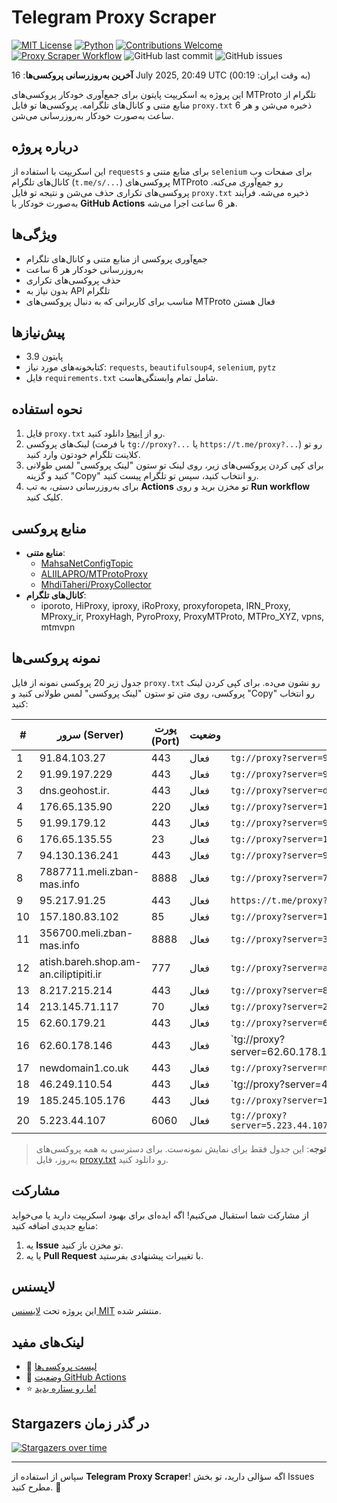 # Telegram Proxy Scraper

[![MIT License](https://img.shields.io/badge/license-MIT-blue.svg)](https://opensource.org/licenses/MIT)
[![Python](https://img.shields.io/badge/python-3.9-blue)](https://www.python.org/downloads/)
[![Contributions Welcome](https://img.shields.io/badge/contributions-welcome-brightgreen.svg?style=flat)](https://github.com/Argh94/telegram-proxy-scraper/issues)
[![Proxy Scraper Workflow](https://github.com/Poriya58p/telegram-proxy-scraper/actions/workflows/scraper.yml/badge.svg)](https://github.com/Argh94/telegram-proxy-scraper/actions/workflows/scraper.yml)
![GitHub last commit](https://img.shields.io/github/last-commit/Argh94/telegram-proxy-scraper)
![GitHub issues](https://img.shields.io/github/issues/Argh94/telegram-proxy-scraper)

**آخرین به‌روزرسانی پروکسی‌ها**: 16 July 2025, 20:49 UTC (به وقت ایران: 00:19)

این پروژه یه اسکریپت پایتون برای جمع‌آوری خودکار پروکسی‌های MTProto تلگرام از منابع متنی و کانال‌های تلگرامه. پروکسی‌ها تو فایل `proxy.txt` ذخیره می‌شن و هر 6 ساعت به‌صورت خودکار به‌روزرسانی می‌شن.

## درباره پروژه

این اسکریپت با استفاده از `requests` برای منابع متنی و `selenium` برای صفحات وب کانال‌های تلگرام (`t.me/s/...`) پروکسی‌های MTProto رو جمع‌آوری می‌کنه. پروکسی‌های تکراری حذف می‌شن و نتیجه تو فایل `proxy.txt` ذخیره می‌شه. فرآیند به‌صورت خودکار با **GitHub Actions** هر 6 ساعت اجرا می‌شه.

## ویژگی‌ها
- جمع‌آوری پروکسی از منابع متنی و کانال‌های تلگرام
- به‌روزرسانی خودکار هر 6 ساعت
- حذف پروکسی‌های تکراری
- بدون نیاز به API تلگرام
- مناسب برای کاربرانی که به دنبال پروکسی‌های MTProto فعال هستن

## پیش‌نیازها
- پایتون 3.9
- کتابخونه‌های مورد نیاز: `requests`, `beautifulsoup4`, `selenium`, `pytz`
- فایل `requirements.txt` شامل تمام وابستگی‌هاست.

## نحوه استفاده
1. فایل `proxy.txt` رو از [اینجا](proxy.txt) دانلود کنید.
2. لینک‌های پروکسی (با فرمت `tg://proxy?...` یا `https://t.me/proxy?...`) رو تو کلاینت تلگرام خودتون وارد کنید.
3. برای کپی کردن پروکسی‌های زیر، روی لینک تو ستون "لینک پروکسی" لمس طولانی کنید و گزینه "Copy" رو انتخاب کنید، سپس تو تلگرام پیست کنید.
4. برای به‌روزرسانی دستی، به تب **Actions** تو مخزن برید و روی **Run workflow** کلیک کنید.

## منابع پروکسی
- **منابع متنی**:
  - [MahsaNetConfigTopic](https://raw.githubusercontent.com/MahsaNetConfigTopic/proxy/main/proxies.txt)
  - [ALIILAPRO/MTProtoProxy](https://raw.githubusercontent.com/ALIILAPRO/MTProtoProxy/main/proxy-list.txt)
  - [MhdiTaheri/ProxyCollector](https://raw.githubusercontent.com/MhdiTaheri/ProxyCollector/main/proxy.txt)
- **کانال‌های تلگرام**:
  - iporoto, HiProxy, iproxy, iRoProxy, proxyforopeta, IRN_Proxy, MProxy_ir, ProxyHagh, PyroProxy, ProxyMTProto, MTPro_XYZ, vpns, mtmvpn

## نمونه پروکسی‌ها
جدول زیر 20 پروکسی نمونه از فایل `proxy.txt` رو نشون می‌ده. برای کپی کردن لینک پروکسی، روی متن تو ستون "لینک پروکسی" لمس طولانی کنید و "Copy" رو انتخاب کنید:

| #  | سرور (Server)       | پورت (Port) | وضعیت     | لینک پروکسی                     |
|----|---------------------|-------------|-----------|---------------------------------|
| 1 | 91.84.103.27 | 443 | فعال | `tg://proxy?server=91.84.103.27&port=443&secret=7gAA8A8Pd1VV____9QBuLmktLS8tLS8tLS8tLQ==` |
| 2 | 91.99.197.229 | 443 | فعال | `tg://proxy?server=91.99.197.229&port=443&secret=7gAA8A8Pd1VV____9QBuLmltZWRpYS5zdGVhbXBvd2VyZWQuY29t` |
| 3 | dns.geohost.ir. | 443 | فعال | `tg://proxy?server=dns.geohost.ir.&port=443&secret=7nlnZpKACGMvBKgv9kq9q-5hcGkua2FyZW5ob3N0Lmly` |
| 4 | 176.65.135.90 | 220 | فعال | `tg://proxy?server=176.65.135.90&port=220&secret=ee0000f00f0f775555fffffff5006e2e696D656469612E737465616D706F77657265642E636F6D` |
| 5 | 91.99.179.12 | 443 | فعال | `tg://proxy?server=91.99.179.12&port=443&secret=ee151151151151151151151151151151156D656469612E737465616D706F77657265642E636F6D` |
| 6 | 176.65.135.55 | 23 | فعال | `tg://proxy?server=176.65.135.55&port=23&secret=eeNEgYdJvXrFGRMCIMJdCQ` |
| 7 | 94.130.136.241 | 443 | فعال | `tg://proxy?server=94.130.136.241&port=443&secret=104462821249bd7ac519130220c25d09` |
| 8 | 7887711.meli.zban-mas.info | 8888 | فعال | `tg://proxy?server=7887711.meli.zban-mas.info&port=8888&secret=7gAA8A8Pd1VV____9QBuLmltZWRpYS5zdGVhbXBvd2VyZWQuY29t` |
| 9 | 95.217.91.25 | 443 | فعال | `https://t.me/proxy?server=95.217.91.25&port=443&secret=7gAA8A8Pd1VV____9QBuLmltZWRpYS5zdGVhbXBvd2VyZWQuY29t` |
| 10 | 157.180.83.102 | 85 | فعال | `tg://proxy?server=157.180.83.102&port=85&secret=eeRighJJvXrFGRMCIMJdCQ` |
| 11 | 356700.meli.zban-mas.info | 8888 | فعال | `tg://proxy?server=356700.meli.zban-mas.info&port=8888&secret=7gAA8A8Pd1VV____9QBuLmltZWRpYS5zdGVhbXBvd2VyZWQuY29t` |
| 12 | atish.bareh.shop.am-an.ciliptipiti.ir | 777 | فعال | `tg://proxy?server=atish.bareh.shop.am-an.ciliptipiti.ir&port=777&secret=7gD_AA_wD_9VVf____VtZWRtZWRpYS5zdGVhbXBvd2VyZWQuY29t` |
| 13 | 8.217.215.214 | 443 | فعال | `tg://proxy?server=8.217.215.214&port=443&secret=ee2983fcb1a0fe12dd37451da609d13543617a7572652e6d6963726f736f66742e636f6d` |
| 14 | 213.145.71.117 | 70 | فعال | `tg://proxy?server=213.145.71.117&port=70&secret=7gffffffff_f_Adkb3dubG9hZC53aW5kb3dzdXBkYXRlLmNvbQ` |
| 15 | 62.60.179.21 | 443 | فعال | `tg://proxy?server=62.60.179.21&port=443&secret=eedddddddddddddddddddddddddddddddd6170617261742e636f6d` |
| 16 | 62.60.178.146 | 443 | فعال | `tg://proxy?server=62.60.178.146&port=443&secret=7hYDAQIAAQAH8AMDhuJMOt1tZWRpYS5zdGVhbXBvd2VyZWQuY29tbWVkaWEuc3RlYW1wb3dlcmVkLmNvbQ)`` |
| 17 | newdomain1.co.uk | 443 | فعال | `tg://proxy?server=newdomain1.co.uk&port=443&secret=7gAA8A8Pd1VV____9QBuLmltZWRpYS5zdGVhbXBvd2VyZWQuY29t` |
| 18 | 46.249.110.54 | 443 | فعال | `tg://proxy?server=46.249.110.54&port=443&secret=15115115115115115115115115115115)|` |
| 19 | 185.245.105.176 | 443 | فعال | `tg://proxy?server=185.245.105.176&port=443&secret=eed77db43ee3721f0fcb40a4ff63b5cd276D656469612E737465616D706F77657265642E636F6D` |
| 20 | 5.223.44.107 | 6060 | فعال | `tg://proxy?server=5.223.44.107&port=6060&secret=EE79E344446D34D34D3FFFF11EE79E400079656B74616E65742D636F6D414141414141412D4141414135357676763535357635322D` |


> **توجه**: این جدول فقط برای نمایش نمونه‌ست. برای دسترسی به همه پروکسی‌های به‌روز، فایل [proxy.txt](proxy.txt) رو دانلود کنید.

## مشارکت
از مشارکت شما استقبال می‌کنیم! اگه ایده‌ای برای بهبود اسکریپت دارید یا می‌خواید منابع جدیدی اضافه کنید:
1. یه **Issue** تو مخزن باز کنید.
2. یا یه **Pull Request** با تغییرات پیشنهادی بفرستید.

## لایسنس
این پروژه تحت [لایسنس MIT](LICENSE) منتشر شده.

## لینک‌های مفید
- 📄 [لیست پروکسی‌ها](proxy.txt)
- 🚀 [وضعیت GitHub Actions](https://github.com/Argh94/telegram-proxy-scraper/actions)
- ⭐ [ما رو ستاره بدید!](https://github.com/Argh94/telegram-proxy-scraper)

## Stargazers در گذر زمان
[![Stargazers over time](https://starchart.cc/Argh94/telegram-proxy-scraper.svg?variant=adaptive)](https://starchart.cc/Argh94/telegram-proxy-scraper)

---

سپاس از استفاده از **Telegram Proxy Scraper**! اگه سؤالی دارید، تو بخش Issues مطرح کنید. 🌟
